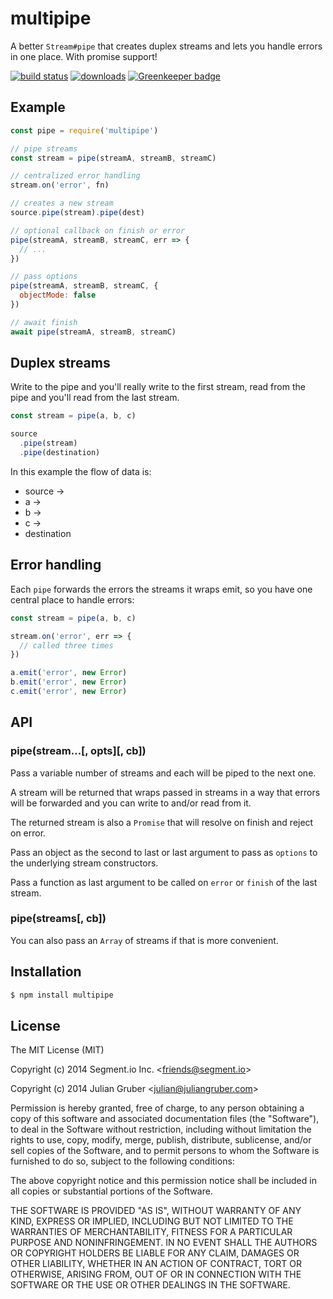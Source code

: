 # multipipe

A better `Stream#pipe` that creates duplex streams and lets you handle errors in one place. With promise support!

[![build status](https://travis-ci.org/juliangruber/multipipe.svg?branch=master)](http://travis-ci.org/juliangruber/multipipe)
[![downloads](https://img.shields.io/npm/dm/multipipe.svg)](https://www.npmjs.org/package/multipipe) [![Greenkeeper badge](https://badges.greenkeeper.io/juliangruber/multipipe.svg)](https://greenkeeper.io/)

## Example

```js
const pipe = require('multipipe')

// pipe streams
const stream = pipe(streamA, streamB, streamC)

// centralized error handling
stream.on('error', fn)

// creates a new stream
source.pipe(stream).pipe(dest)

// optional callback on finish or error
pipe(streamA, streamB, streamC, err => {
  // ...
})

// pass options
pipe(streamA, streamB, streamC, {
  objectMode: false
})

// await finish
await pipe(streamA, streamB, streamC)
```

## Duplex streams

  Write to the pipe and you'll really write to the first stream, read from the pipe and you'll read from the last stream.

```js
const stream = pipe(a, b, c)

source
  .pipe(stream)
  .pipe(destination)
```

  In this example the flow of data is:

  * source ->
  * a ->
  * b ->
  * c ->
  * destination

## Error handling

  Each `pipe` forwards the errors the streams it wraps emit, so you have one central place to handle errors:

```js
const stream = pipe(a, b, c)

stream.on('error', err => {
  // called three times
})

a.emit('error', new Error)
b.emit('error', new Error)
c.emit('error', new Error)
```

## API

### pipe(stream...[, opts][, cb])

Pass a variable number of streams and each will be piped to the next one.

A stream will be returned that wraps passed in streams in a way that errors will be forwarded and you can write to and/or read from it.

The returned stream is also a `Promise` that will resolve on finish and reject on error.

Pass an object as the second to last or last argument to pass as `options` to the underlying stream constructors.

Pass a function as last argument to be called on `error` or `finish` of the last stream.

### pipe(streams[, cb])

You can also pass an `Array` of streams if that is more convenient.

## Installation

```bash
$ npm install multipipe
```

## License

The MIT License (MIT)

Copyright (c) 2014 Segment.io Inc. &lt;friends@segment.io&gt;

Copyright (c) 2014 Julian Gruber &lt;julian@juliangruber.com&gt;

Permission is hereby granted, free of charge, to any person obtaining a copy
of this software and associated documentation files (the "Software"), to deal
in the Software without restriction, including without limitation the rights
to use, copy, modify, merge, publish, distribute, sublicense, and/or sell
copies of the Software, and to permit persons to whom the Software is
furnished to do so, subject to the following conditions:

The above copyright notice and this permission notice shall be included in
all copies or substantial portions of the Software.

THE SOFTWARE IS PROVIDED "AS IS", WITHOUT WARRANTY OF ANY KIND, EXPRESS OR
IMPLIED, INCLUDING BUT NOT LIMITED TO THE WARRANTIES OF MERCHANTABILITY,
FITNESS FOR A PARTICULAR PURPOSE AND NONINFRINGEMENT. IN NO EVENT SHALL THE
AUTHORS OR COPYRIGHT HOLDERS BE LIABLE FOR ANY CLAIM, DAMAGES OR OTHER
LIABILITY, WHETHER IN AN ACTION OF CONTRACT, TORT OR OTHERWISE, ARISING FROM,
OUT OF OR IN CONNECTION WITH THE SOFTWARE OR THE USE OR OTHER DEALINGS IN
THE SOFTWARE.
